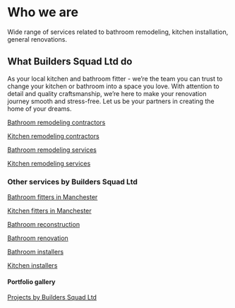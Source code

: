# Who we are

Wide range of services related to bathroom remodeling, kitchen installation, general renovations. 

## What Builders Squad Ltd do

As your local kitchen and bathroom fitter - we’re the team you can trust to change your kitchen or bathroom into a space you love. With attention to detail and quality craftsmanship, we’re here to make your renovation journey smooth and stress-free. Let us be your partners in creating the home of your dreams.

[Bathroom remodeling contractors](https://builderssquad.co.uk)

[Kitchen remodeling contractors](https://builderssquad.co.uk)

[Bathroom remodeling services](https://builderssquad.co.uk/services/bathroom-remodeling/)

[Kitchen remodeling services](https://builderssquad.co.uk/services/kitchen-remodeling/)

### Other services by Builders Squad Ltd

[Bathroom fitters in Manchester](https://builderssquad.co.uk/services/bathroom-fitting/)

[Kitchen fitters in Manchester](https://builderssquad.co.uk/services/kitchen-fitting/)

[Bathroom reconstruction](https://builderssquad.co.uk/)

[Bathroom renovation](https://builderssquad.co.uk/)

[Bathroom installers](https://builderssquad.co.uk/)

[Kitchen installers](https://builderssquad.co.uk/)

#### Portfolio gallery

[Projects by Builders Squad Ltd](https://builderssquad.co.uk/portfolio-gallery/)


